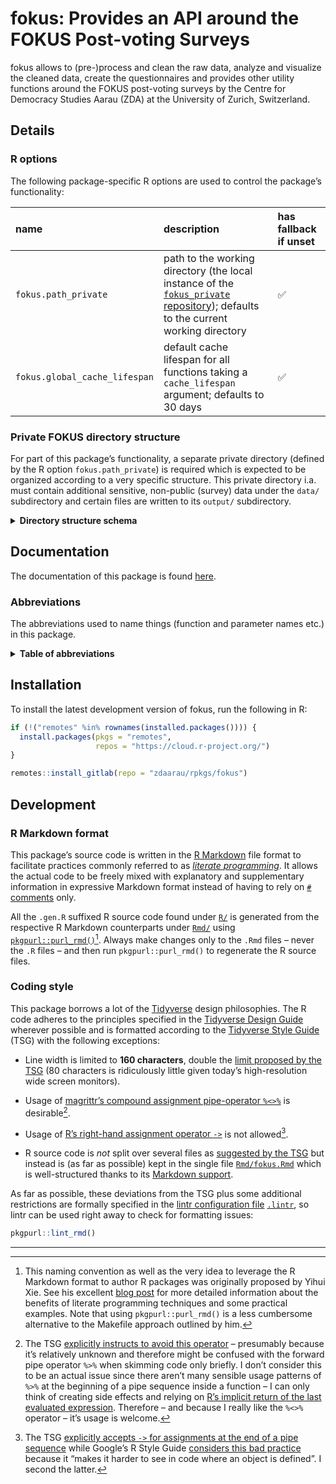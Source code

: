 # fokus: Provides an API around the FOKUS Post-voting Surveys

fokus allows to (pre-)process and clean the raw data, analyze and visualize the cleaned data, create the questionnaires and provides other utility functions around the FOKUS post-voting surveys by the Centre for Democracy Studies Aarau (ZDA) at the University of Zurich, Switzerland.

## Details

### R options

The following package-specific R options are used to control the package’s functionality:

| **name**                      | **description**                                                                                                                                                                     | **has fallback if unset** |
|:------------------------------|:------------------------------------------------------------------------------------------------------------------------------------------------------------------------------------|:--------------------------|
| `fokus.path_private`          | path to the working directory (the local instance of the [`fokus_private` repository](https://gitlab.com/zdaarau/private/fokus_private)); defaults to the current working directory | ✅                        |
| `fokus.global_cache_lifespan` | default cache lifespan for all functions taking a `cache_lifespan` argument; defaults to 30 days                                                                                    | ✅                        |

### Private FOKUS directory structure

For part of this package’s functionality, a separate private directory (defined by the R option `fokus.path_private`) is required which is expected to be organized according to a very specific structure. This private directory i.a. must contain additional sensitive, non-public (survey) data under the `data/` subdirectory and certain files are written to its `output/` subdirectory.

<details>
<summary>
<strong>Directory structure schema</strong>
</summary>

``` default
fokus_private
├── bibliography
│   ├── zotero_c2d.bib
│   └── zotero_c2d.json
├── bin
│   └── pandoc
│       ├── linux
│       ├── macos
│       └── windows
├── config
│   ├── csl
│   ├── css
│   ├── shared_pandoc_variables
│   │   ├── online_de.yaml
│   │   ├── online_en.yaml
│   │   ├── print_de.yaml
│   │   └── print_en.yaml
│   ├── config.toml
│   ├── output.yaml
│   ├── pandoc_template.tex
│   ├── shared_header-includes.tex
│   └── ...
├── data
│   └── {canton}
│       ├── easyvote_municipalities_{ballot_date}.csv
│       ├── online_participation_codes_{ballot_date}.txt
│       ├── survey_data_{ballot_date}.xlsx
│       ├── survey_data_{ballot_date}_*.xlsx
│       ├── survey_data_preliminary_{ballot_date}.xlsx
│       ├── voting_register_data_extra_{date_delivery_statistical_office}.xlsx
│       ├── voting_register_ids_{ballot_date}.csv
│       └── ...
├── fonts
│   └── ...
├── images
│   ├── {canton}
│   │   └── {ballot_date}
│   └── ...
├── print_docs
│   └── {canton}
│       ├── invitation_{ballot_date}.pdf
│       ├── questionnaire_print_{ballot_date}.pdf
│       └── reminder_{ballot_date}.pdf
├── rmd
│   ├── snippets
│   │   ├── {canton}
│   │   │   ├── {ballot_date}_cantonal_proposal_#.Rmd
│   │   │   ├── {ballot_date}_opinion_formation_and_participation.Rmd
│   │   │   ├── {ballot_date}_special_*.Rmd
│   │   │   ├── {ballot_date}_special_*_summary.Rmd
│   │   │   └── {ballot_date}_summary.Rmd
│   │   ├── imprint_de.Rmd
│   │   ├── imprint_en.Rmd
│   │   └── methodological_description.Rmd
│   ├── data_overview.Rmd
│   ├── questionnaire.Rmd
│   ├── paper_{ballot_date}_{canton}.Rmd
│   ├── report_{ballot_date}_{canton}.Rmd
│   ├── report_cantonal_majoritarian_{ballot_date}_{canton}.Rmd
│   ├── report_cantonal_proportional_{ballot_date}_{canton}.Rmd
│   ├── report_federal_majoritarian_{ballot_date}_{canton}.Rmd
│   ├── report_federal_proportional_{ballot_date}_{canton}.Rmd
│   └── special_*_{ballot_date}_{canton}.Rmd
├── output
│   ├── data
│   │   ├── internal
│   │   │   ├── r
│   │   │   ├── spss
│   │   │   └── stata
│   │   ├── public
│   │   └── polling_agency
│   │       └── {canton}
│   │           └── {ballot_date}_print_recipients.csv
│   ├── images
│   │   ├── {ballot_date}
│   │   │   └── {canton}
│   │   │       └── ...
│   │   └── qr_codes
│   │       └── {ballot_date}_{canton}.zip
│   ├── questionnaires
│   │   ├── questionnaire_{ballot_date}_{canton}.csv
│   │   ├── questionnaire_{ballot_date}_{canton}.html
│   │   ├── questionnaire_{ballot_date}_{canton}.md
│   │   └── questionnaire_{ballot_date}_{canton}.xlsx
│   ├── publications
│   │   ├── libs
│   │   └── ...
│   └── rmd
│       └── {ballot_date}
│           └── {canton}
│               └── plots
├── README.Rmd
└── ...
```

The following placeholders are used in the schema above:

-   `...` for further files and/or folders
-   `*` for a variable character sequence
-   `#` for a count starting with `1`
-   `{canton}` for the name of the FOKUS-covered canton (in lower case), e.g. `aargau`
-   `{ballot_date}` for the FOKUS-covered ballot date (in the format `YYYY-MM-DD`), e.g. `2018-09-23`
-   `{date_delivery_statistical_office}` for the delivery date of the voting register data provided by the cantonal statistical office (in the format `YYYY-MM-DD`), e.g. `2019-09-11`

</details>

## Documentation

The documentation of this package is found [here](https://rpkg.dev/fokus).

### Abbreviations

The abbreviations used to name things (function and parameter names etc.) in this package.

<details>
<summary>
<strong>Table of abbreviations</strong>
</summary>

| **Full expression(s)**          | **Abbreviation** |
|:--------------------------------|:-----------------|
| abbreviate, abbreviation        | abbr             |
| abbreviations                   | abbrs            |
| absolute                        | abs              |
| argument                        | arg              |
| arguments                       | args             |
| attribute                       | attr             |
| attributes                      | attrs            |
| authenticate, authentication    | auth             |
| authentications                 | auths            |
| bibliographies                  | bibs             |
| bibliography                    | bib              |
| character                       | chr              |
| characters                      | chrs             |
| column                          | col              |
| columns                         | cols             |
| combination                     | combo            |
| combinations                    | combos           |
| command                         | cmd              |
| commands                        | cmds             |
| condition                       | cnd              |
| conditions                      | cnds             |
| configurations                  | configs          |
| configure, configuration        | config           |
| database                        | db               |
| dataframe                       | df               |
| dataframe column                | dfc              |
| dataframe row                   | dfr              |
| dataframes                      | dfs              |
| depend, dependency              | dep              |
| dependencies                    | deps             |
| develop, development, developer | dev              |
| developments, developers        | devs             |
| differences                     | diffs            |
| differentiate, difference       | diff             |
| directories                     | dirs             |
| directory                       | dir              |
| distribution                    | distro           |
| distributions                   | distros          |
| document                        | doc              |
| documents                       | docs             |
| double                          | dbl              |
| doubles                         | dbls             |
| element                         | el               |
| elements                        | els              |
| environment                     | env              |
| environments                    | envs             |
| exclude, exclusion              | excl             |
| expression                      | expr             |
| expressions                     | exprs            |
| factor                          | fct              |
| factors                         | fcts             |
| filesystem                      | fs               |
| formula                         | fm               |
| formulas, formulae              | fms              |
| function                        | fn               |
| functions                       | fns              |
| generate, generation            | gen              |
| generations                     | gens             |
| google                          | g                |
| identifiers                     | ids              |
| identify, identifier            | id               |
| include, inclusion              | incl             |
| index                           | i                |
| indices/indexes                 | ix               |
| information                     | info             |
| initialize, initialization      | init             |
| integer                         | int              |
| integers                        | ints             |
| label                           | lbl              |
| labels                          | lbls             |
| language                        | lang             |
| languages                       | langs            |
| level                           | lvl              |
| levels                          | lvls             |
| list                            | ls               |
| logical                         | lgl              |
| logicals                        | lgls             |
| management                      | mgmt             |
| Markdown                        | md               |
| message                         | msg              |
| messages                        | msgs             |
| modifications                   | mods             |
| modify, modification            | mod              |
| number                          | nr               |
| number of                       | n                |
| numbers                         | nrs              |
| numeric                         | num              |
| numerics                        | nums             |
| object                          | obj              |
| objects                         | objs             |
| option                          | opt              |
| options                         | opts             |
| package                         | pkg              |
| packages                        | pkgs             |
| parameterize, parameter         | param            |
| parameters                      | params           |
| procedures                      | prcds            |
| proceed, procedure              | prcd             |
| prototype                       | ptype            |
| prototypes                      | ptypes           |
| questionnaire                   | q                |
| questionnaires                  | qx               |
| R Markdown                      | rmd              |
| refer, reference                | ref              |
| references                      | refs             |
| regular expression(s)           | regex            |
| relative                        | rel              |
| remove                          | rm               |
| roxygen2                        | roxy             |
| separate, separator             | sep              |
| separators                      | seps             |
| sequences                       | seqs             |
| sequential, sequence            | seq              |
| specifications                  | specs            |
| specify, specification          | spec             |
| string                          | str              |
| strings                         | strs             |
| supplemental, supplementary     | suppl            |
| symbolize, symbol               | sym              |
| symbols                         | syms             |
| temporary                       | tmp              |
| value                           | val              |
| values                          | vals             |
| variable                        | v                |
| variables                       | vx               |
| vectorize, vector               | vctr             |
| vectors                         | vctrs            |
| working directory               | wd               |

</details>

## Installation

To install the latest development version of fokus, run the following in R:

``` r
if (!("remotes" %in% rownames(installed.packages()))) {
  install.packages(pkgs = "remotes",
                   repos = "https://cloud.r-project.org/")
}

remotes::install_gitlab(repo = "zdaarau/rpkgs/fokus")
```

## Development

### R Markdown format

This package’s source code is written in the [R Markdown](https://rmarkdown.rstudio.com/) file format to facilitate practices commonly referred to as [*literate programming*](https://en.wikipedia.org/wiki/Literate_programming). It allows the actual code to be freely mixed with explanatory and supplementary information in expressive Markdown format instead of having to rely on [`#` comments](https://cran.r-project.org/doc/manuals/r-release/R-lang.html#Comments) only.

All the `.gen.R` suffixed R source code found under [`R/`](R/) is generated from the respective R Markdown counterparts under [`Rmd/`](Rmd/) using [`pkgpurl::purl_rmd()`](https://rpkg.dev/pkgpurl/reference/purl_rmd.html)[^1]. Always make changes only to the `.Rmd` files – never the `.R` files – and then run `pkgpurl::purl_rmd()` to regenerate the R source files.

### Coding style

This package borrows a lot of the [Tidyverse](https://www.tidyverse.org/) design philosophies. The R code adheres to the principles specified in the [Tidyverse Design Guide](https://principles.tidyverse.org/) wherever possible and is formatted according to the [Tidyverse Style Guide](https://style.tidyverse.org/) (TSG) with the following exceptions:

-   Line width is limited to **160 characters**, double the [limit proposed by the TSG](https://style.tidyverse.org/syntax.html#long-lines) (80 characters is ridiculously little given today’s high-resolution wide screen monitors).

-   Usage of [magrittr’s compound assignment pipe-operator `%<>%`](https://magrittr.tidyverse.org/reference/compound.html) is desirable[^2].

-   Usage of [R’s right-hand assignment operator `->`](https://rdrr.io/r/base/assignOps.html) is not allowed[^3].

-   R source code is *not* split over several files as [suggested by the TSG](https://style.tidyverse.org/package-files.html) but instead is (as far as possible) kept in the single file [`Rmd/fokus.Rmd`](Rmd/fokus.Rmd) which is well-structured thanks to its [Markdown support](#r-markdown-format).

As far as possible, these deviations from the TSG plus some additional restrictions are formally specified in the [lintr configuration file](https://github.com/jimhester/lintr#project-configuration) [`.lintr`](.lintr), so lintr can be used right away to check for formatting issues:

``` r
pkgpurl::lint_rmd()
```

---

[^1]: This naming convention as well as the very idea to leverage the R Markdown format to author R packages was originally proposed by Yihui Xie. See his excellent [blog post](https://yihui.name/rlp/) for more detailed information about the benefits of literate programming techniques and some practical examples. Note that using `pkgpurl::purl_rmd()` is a less cumbersome alternative to the Makefile approach outlined by him.

[^2]: The TSG [explicitly instructs to avoid this operator](https://style.tidyverse.org/pipes.html#assignment-2) – presumably because it’s relatively unknown and therefore might be confused with the forward pipe operator `%>%` when skimming code only briefly. I don’t consider this to be an actual issue since there aren’t many sensible usage patterns of `%>%` at the beginning of a pipe sequence inside a function – I can only think of creating side effects and relying on [R’s implicit return of the last evaluated expression](https://rdrr.io/r/base/function.html). Therefore – and because I really like the `%<>%` operator – it’s usage is welcome.

[^3]: The TSG [explicitly accepts `->` for assignments at the end of a pipe sequence](https://style.tidyverse.org/pipes.html#assignment-2) while Google’s R Style Guide [considers this bad practice](https://google.github.io/styleguide/Rguide.html#right-hand-assignment) because it “makes it harder to see in code where an object is defined”. I second the latter.
